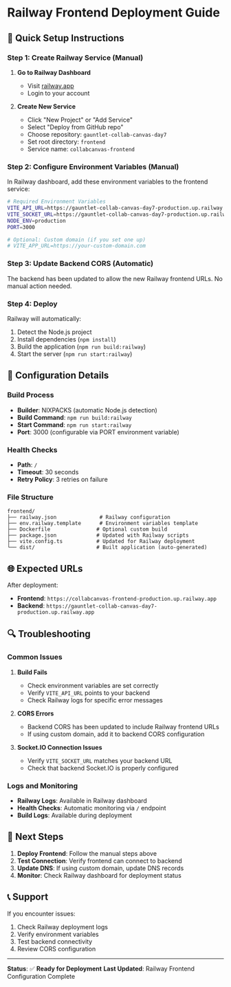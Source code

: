 # Railway Frontend Deployment Guide

## 🚀 Quick Setup Instructions

### **Step 1: Create Railway Service (Manual)**

1. **Go to Railway Dashboard**
   - Visit [railway.app](https://railway.app)
   - Login to your account

2. **Create New Service**
   - Click "New Project" or "Add Service"
   - Select "Deploy from GitHub repo"
   - Choose repository: `gauntlet-collab-canvas-day7`
   - Set root directory: `frontend`
   - Service name: `collabcanvas-frontend`

### **Step 2: Configure Environment Variables (Manual)**

In Railway dashboard, add these environment variables to the frontend service:

```bash
# Required Environment Variables
VITE_API_URL=https://gauntlet-collab-canvas-day7-production.up.railway.app
VITE_SOCKET_URL=https://gauntlet-collab-canvas-day7-production.up.railway.app
NODE_ENV=production
PORT=3000

# Optional: Custom domain (if you set one up)
# VITE_APP_URL=https://your-custom-domain.com
```

### **Step 3: Update Backend CORS (Automatic)**

The backend has been updated to allow the new Railway frontend URLs. No manual action needed.

### **Step 4: Deploy**

Railway will automatically:
1. Detect the Node.js project
2. Install dependencies (`npm install`)
3. Build the application (`npm run build:railway`)
4. Start the server (`npm run start:railway`)

## 🔧 Configuration Details

### **Build Process**
- **Builder**: NIXPACKS (automatic Node.js detection)
- **Build Command**: `npm run build:railway`
- **Start Command**: `npm run start:railway`
- **Port**: 3000 (configurable via PORT environment variable)

### **Health Checks**
- **Path**: `/`
- **Timeout**: 30 seconds
- **Retry Policy**: 3 retries on failure

### **File Structure**
```
frontend/
├── railway.json              # Railway configuration
├── env.railway.template      # Environment variables template
├── Dockerfile               # Optional custom build
├── package.json             # Updated with Railway scripts
├── vite.config.ts           # Updated for Railway deployment
└── dist/                    # Built application (auto-generated)
```

## 🌐 Expected URLs

After deployment:
- **Frontend**: `https://collabcanvas-frontend-production.up.railway.app`
- **Backend**: `https://gauntlet-collab-canvas-day7-production.up.railway.app`

## 🔍 Troubleshooting

### **Common Issues**

1. **Build Fails**
   - Check environment variables are set correctly
   - Verify `VITE_API_URL` points to your backend
   - Check Railway logs for specific error messages

2. **CORS Errors**
   - Backend CORS has been updated to include Railway frontend URLs
   - If using custom domain, add it to backend CORS configuration

3. **Socket.IO Connection Issues**
   - Verify `VITE_SOCKET_URL` matches your backend URL
   - Check that backend Socket.IO is properly configured

### **Logs and Monitoring**

- **Railway Logs**: Available in Railway dashboard
- **Health Checks**: Automatic monitoring via `/` endpoint
- **Build Logs**: Available during deployment

## 🎯 Next Steps

1. **Deploy Frontend**: Follow the manual steps above
2. **Test Connection**: Verify frontend can connect to backend
3. **Update DNS**: If using custom domain, update DNS records
4. **Monitor**: Check Railway dashboard for deployment status

## 📞 Support

If you encounter issues:
1. Check Railway deployment logs
2. Verify environment variables
3. Test backend connectivity
4. Review CORS configuration

---

**Status**: ✅ **Ready for Deployment**
**Last Updated**: Railway Frontend Configuration Complete
